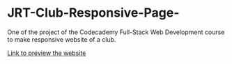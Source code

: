 # JRT-Club-Responsive-Page-

One of the project of the Codecademy Full-Stack Web Development course to make responsive website of a club. 

[Link to preview the website](https://anitaoberstar.github.io/JRT-Club-Responsive-Page-/)
